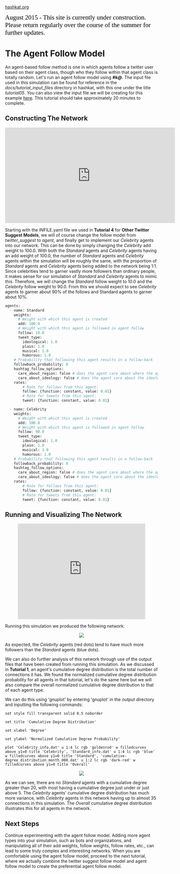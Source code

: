 [hashkat.org](http://hashkat.org)

<span style="color:black; font-family:Georgia; font-size:1.5em;">August 2015 - This site is currently under construction. Please return regularly over the course of the summer for further updates. </span>

# The Agent Follow Model

An agent-based follow method is one in which agents follow a twitter user based on their agent class, though who they follow within that agent class is totally random. Let's run an agent follow model using ***#k@***. The input file used in this simulation can be found for reference in the *docs/tutorial_input_files* directory in hashkat, with this one under the title *tutorial05*. You can also view the input file we will be creating for this example [here](https://github.com/hashkat/hashkat/blob/master/docs/tutorial_input_files/tutorial05/INFILE.yaml). This tutorial should take approximately 20 minutes to complete.

## Constructing The Network

<p align = 'center'>
<iframe width="560" height="315" src="https://www.youtube.com/embed/_SXyLB0O30s" frameborder="0" allowfullscreen></iframe>
</p>

Starting with the INFILE.yaml file we used in **Tutorial 4** for **Other Twitter Suggest Models**, we will of course change the follow model from *twitter_suggest* to *agent*, and finally get to implement our *Celebrity* agents into our network. This can be done by simply changing the *Celebrity* add weight to 100.0. With both the *Standard* agents and *Celebrity* agents having an add weight of 100.0, the number of *Standard* agents and *Celebrity* agents within the simulation will be roughly the same, with the proportion of *Standard* agents and *Celebrity* agents being added to the network being 1:1. Since celebrities tend to garner vastly more followers than ordinary people, it makes sense for our simulation of *Standard* and *Celebrity* agents to mimic this. Therefore, we will change the *Standard* follow weight to 10.0 and the *Celebrity* follow weight to 90.0. From this we should expect to see *Celebrity* agents to garner about 90% of the follows and Standard agents to garner about 10%.

```python
agents:
  - name: Standard
    weights:
      # Weight with which this agent is created
      add: 100.0
      # Weight with which this agent is followed in agent follow
      follow: 10.0
      tweet_type:
        ideological: 1.0
        plain: 1.0
        musical: 1.0
        humorous: 1.0
    # Probability that following this agent results in a follow-back
    followback_probability: 0
    hashtag_follow_options:
      care_about_region: false # does the agent care about where the agent they will follow is from?
      care_about_ideology: false # does the agent care about the ideology of the agent they will follow?
    rates: 
        # Rate for follows from this agent:
        follow: {function: constant, value: 0.01}
        # Rate for tweets from this agent:
        tweet: {function: constant, value: 0.01}

  - name: Celebrity
    weights:
      # Weight with which this agent is created
      add: 100.0
      # Weight with which this agent is followed in agent follow
      follow: 90.0
      tweet_type:
        ideological: 1.0
        plain: 1.0
        musical: 1.0
        humorous: 1.0
    # Probability that following this agent results in a follow-back
    followback_probability: 0
    hashtag_follow_options:
      care_about_region: false # does the agent care about where the agent they will follow is from?
      care_about_ideology: false # does the agent care about the ideology of the agent they will follow?
    rates:
        # Rate for follows from this agent:
        follow: {function: constant, value: 0.01}
        # Rate for tweets from this agent:
        tweet: {function: constant, value: 0.01}
```

## Running and Visualizing The Network

<p align = 'center'>
<iframe width="420" height="315" src="https://www.youtube.com/embed/-bYzbWOc8yc" frameborder="0" allowfullscreen></iframe>
</p>

Running this simulation we produced the following network:

<p align='center'>
<img src='../img/tutorial05/visualization.png'>
</p>

As expected, the *Celebrity* agents (red dots) tend to have much more followers than the *Standard* agents (blue dots).

We can also do further analysis of this network through use of the output files that have been created from running this simulation. As we discussed in **Tutorial 1**, an agent's cumulative degree distribution is the total number of connections it has. We found the normalized cumulative degree distribution probability for all agents in that tutorial, let's do the same here but we will also compare the overall normalized cumulative degree distribution to that of each agent type.

We can do this using 'gnuplot' by entering 'gnuplot' in the *output* directory and inputting the following commands:

`set style fill transparent solid 0.5 noborder`

`set title 'Cumulative Degree Distribution'`

`set xlabel 'Degree'`

`set ylabel 'Normalized Cumulative Degree Probability'`

`plot 'Celebrity_info.dat' u 1:4 lc rgb 'goldenrod' w filledcurves above y1=0 title 'Celebrity', 'Standard_info.dat' u 1:4 lc rgb 'blue' w filledcurves above y1=0 title 'Standard', 'cumulative-degree_distribution_month_000.dat' u 1:2 lc rgb 'dark-red' w filledcurves above y1=0 title 'Overall'`

<p align='center'>
<img src='../img/tutorial05/cumulative-degree_distribution.svg'>
</p>

As we can see, there are no *Standard* agents with a cumulative degree greater than 20, with most having a cumulative degree just under or just above 5. The *Celebrity* agents' cumulative degree distribution has much more variance, with *Celebrity* agents in this network having up to almost 35 connections in this simulation. The *Overall* cumulative degree distribution illustrates this for all agents in the network.

## Next Steps

Continue experimenting with the agent follow model. Adding more agent types into your simulation, such as bots and organizations, and manipulating all of their add weights, follow weights, follow rates, etc., can lead to some truly complex and interesting networks. When you are comfortable using the agent follow model, proceed to the next tutorial, where we actually combine the twitter suggest follow model and agent follow model to create the preferential agent follow model.